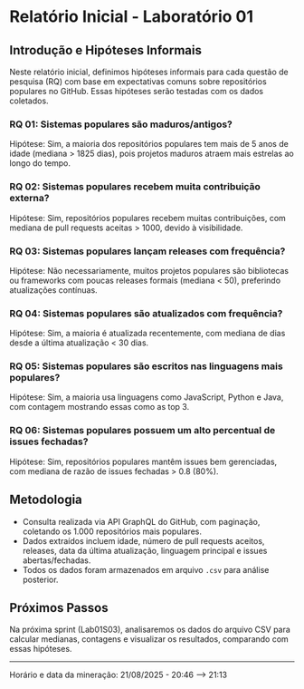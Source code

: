 # Relatório Inicial - Laboratório 01

## Introdução e Hipóteses Informais

Neste relatório inicial, definimos hipóteses informais para cada questão de pesquisa (RQ) com base em expectativas comuns sobre repositórios populares no GitHub. Essas hipóteses serão testadas com os dados coletados.

### RQ 01: Sistemas populares são maduros/antigos?
Hipótese: Sim, a maioria dos repositórios populares tem mais de 5 anos de idade (mediana > 1825 dias), pois projetos maduros atraem mais estrelas ao longo do tempo.

### RQ 02: Sistemas populares recebem muita contribuição externa?
Hipótese: Sim, repositórios populares recebem muitas contribuições, com mediana de pull requests aceitas > 1000, devido à visibilidade.

### RQ 03: Sistemas populares lançam releases com frequência?
Hipótese: Não necessariamente, muitos projetos populares são bibliotecas ou frameworks com poucas releases formais (mediana < 50), preferindo atualizações contínuas.

### RQ 04: Sistemas populares são atualizados com frequência?
Hipótese: Sim, a maioria é atualizada recentemente, com mediana de dias desde a última atualização < 30 dias.

### RQ 05: Sistemas populares são escritos nas linguagens mais populares?
Hipótese: Sim, a maioria usa linguagens como JavaScript, Python e Java, com contagem mostrando essas como as top 3.

### RQ 06: Sistemas populares possuem um alto percentual de issues fechadas?
Hipótese: Sim, repositórios populares mantêm issues bem gerenciadas, com mediana de razão de issues fechadas > 0.8 (80%).

## Metodologia
- Consulta realizada via API GraphQL do GitHub, com paginação, coletando os 1.000 repositórios mais populares.  
- Dados extraídos incluem idade, número de pull requests aceitos, releases, data da última atualização, linguagem principal e issues abertas/fechadas.  
- Todos os dados foram armazenados em arquivo `.csv` para análise posterior.  

## Próximos Passos
Na próxima sprint (Lab01S03), analisaremos os dados do arquivo CSV para calcular medianas, contagens e visualizar os resultados, comparando com essas hipóteses.

---

Horário e data da mineração: 21/08/2025 - 20:46 --> 21:13
